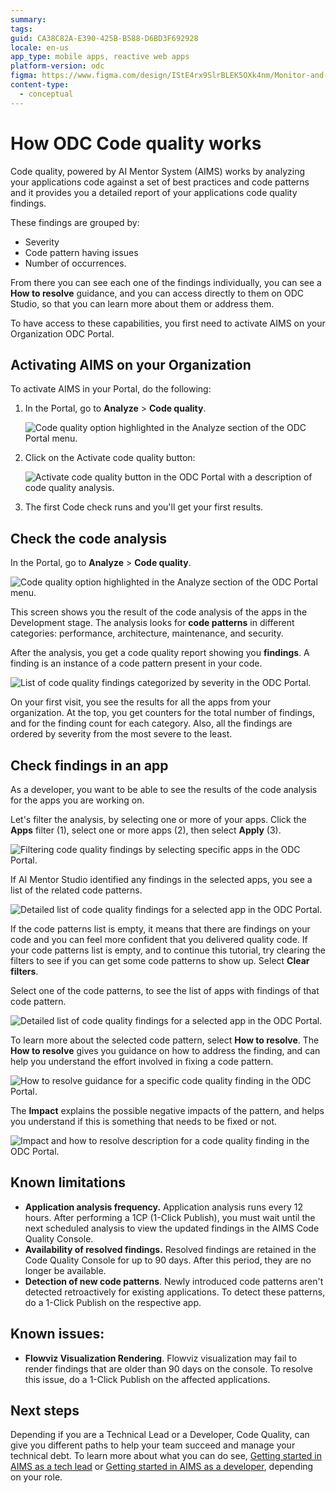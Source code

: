 ```yaml
---
summary:
tags:
guid: CA38C82A-E390-425B-B588-D6BD3F692928
locale: en-us
app_type: mobile apps, reactive web apps
platform-version: odc
figma: https://www.figma.com/design/IStE4rx9SlrBLEK5OXk4nm/Monitor-and-troubleshoot-apps?node-id=3621-877
content-type:
  - conceptual
---
```


# How ODC Code quality works

Code quality, powered by AI Mentor System (AIMS) works by analyzing your applications code against a set of best practices and code patterns and it provides you a detailed report of your applications code quality findings.

These findings are grouped by:

* Severity
* Code pattern having issues
* Number of occurrences.

From there you can see each one of the findings individually, you can see a **How to resolve** guidance, and you can access directly to them on ODC Studio, so that you can learn more about them or address them.

To have access to these capabilities, you first need to activate AIMS on your Organization ODC Portal.

## Activating AIMS on your Organization

To activate AIMS in your Portal, do the following:

1. In the Portal, go to **Analyze** > **Code quality**.

    ![Code quality option highlighted in the Analyze section of the ODC Portal menu.](images/code-quality-pl.png "Code Quality Menu")

1. Click on the Activate code quality button:
    
    ![Activate code quality button in the ODC Portal with a description of code quality analysis.](images/aims-activation-pl.png "Activate Code Quality")

1. The first Code check runs and you'll get your first results.

## Check the code analysis

In the Portal, go to **Analyze** > **Code quality**.

![Code quality option highlighted in the Analyze section of the ODC Portal menu.](images/code-quality-pl.png "Code Quality Menu")

This screen shows you the result of the code analysis of the apps in the Development stage.
The analysis looks for **code patterns** in different categories: performance, architecture, maintenance, and security.

After the analysis, you get a code quality report showing you **findings**. A finding is an instance of a code pattern present in your code.

![List of code quality findings categorized by severity in the ODC Portal.](images/findings-list-pl.png "Code Quality Findings")

On your first visit, you see the results for all the apps from your organization.
At the top, you get counters for the total number of findings, and for the finding count for each category. Also, all the findings are ordered by severity from the most severe to the least.

## Check findings in an app

As a developer, you want to be able to see the results of the code analysis for the apps you are working on.

Let's filter the analysis, by selecting one or more of your apps. Click the **Apps** filter (1), select one or more apps (2), then select **Apply** (3).

![Filtering code quality findings by selecting specific apps in the ODC Portal.](images/check-findings-app-pl.png "Filter Code Quality Findings")

If AI Mentor Studio identified any findings in the selected apps, you see a list of the related code patterns.

![Detailed list of code quality findings for a selected app in the ODC Portal.](images/findings-list-detail-pl.png "Detailed Findings List")

<div class="info" markdown="1">

If the code patterns list is empty, it means that there are findings on your code and you can feel more confident that you delivered quality code. If your code patterns list is empty, and to continue this tutorial, try clearing the filters to see if you can get some code patterns to show up. Select **Clear filters**.

</div>

Select one of the code patterns, to see the list of apps with findings of that code pattern.

![Detailed list of code quality findings for a selected app in the ODC Portal.](images/findings-list-detail-pl.png "Detailed Findings List")

To learn more about the selected code pattern, select **How to resolve**. The **How to resolve** gives you guidance on how to address the finding, and can help you understand the effort involved in fixing a code pattern.

![How to resolve guidance for a specific code quality finding in the ODC Portal.](images/how-to-solve-pl.png "How to Resolve Guidance")

The **Impact** explains the possible negative impacts of the pattern, and helps you understand if this is something that needs to be fixed or not.

![Impact and how to resolve description for a code quality finding in the ODC Portal.](images/impact-description-pl.png "Impact Description")

## Known limitations

* **Application analysis frequency.** Application analysis runs every 12 hours. After performing a 1CP (1-Click Publish), you must wait until the next scheduled analysis to view the updated findings in the AIMS Code Quality Console.
* **Availability of resolved findings.** Resolved findings are retained in the Code Quality Console for up to 90 days. After this period, they are no longer be available.
* **Detection of new code patterns**. Newly introduced code patterns aren't detected retroactively for existing applications. To detect these patterns, do a 1-Click Publish on the respective app.

## Known issues:

* **Flowviz Visualization Rendering**. Flowviz visualization may fail to render findings that are older than 90 days on the console. To resolve this issue, do a 1-Click Publish on the affected applications.

## Next steps

Depending if you are a Technical Lead or a Developer, Code Quality, can give you different paths to help your team succeed and manage your technical debt. To learn more about what you can do see, [Getting started in AIMS as a tech lead](getting-started-aims-tl.md) or [Getting started in AIMS as a developer](getting-started-aims-dev.md), depending on your role.
